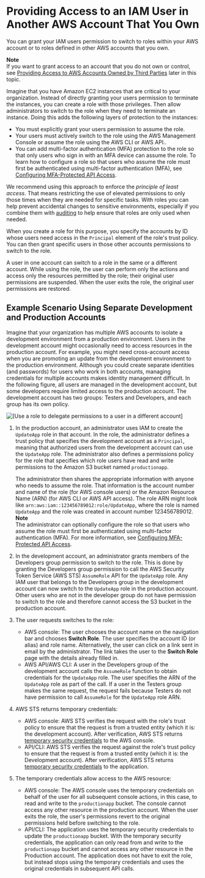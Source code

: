 # Providing Access to an IAM User in Another AWS Account That You Own<a name="id_roles_common-scenarios_aws-accounts"></a>

You can grant your IAM users permission to switch to roles within your AWS account or to roles defined in other AWS accounts that you own\. 

**Note**  
If you want to grant access to an account that you do not own or control, see [Providing Access to AWS Accounts Owned by Third Parties](id_roles_common-scenarios_third-party.md) later in this topic\. 

Imagine that you have Amazon EC2 instances that are critical to your organization\. Instead of directly granting your users permission to terminate the instances, you can create a role with those privileges\. Then allow administrators to switch to the role when they need to terminate an instance\. Doing this adds the following layers of protection to the instances:
+ You must explicitly grant your users permission to assume the role\.
+ Your users must actively switch to the role using the AWS Management Console or assume the role using the AWS CLI or AWS API\.\.
+ You can add multi\-factor authentication \(MFA\) protection to the role so that only users who sign in with an MFA device can assume the role\. To learn how to configure a role so that users who assume the role must first be authenticated using multi\-factor authentication \(MFA\), see [Configuring MFA\-Protected API Access](id_credentials_mfa_configure-api-require.md)\.

We recommend using this approach to enforce the *principle of least access*\. That means restricting the use of elevated permissions to only those times when they are needed for specific tasks\. With roles you can help prevent accidental changes to sensitive environments, especially if you combine them with [auditing](cloudtrail-integration.md) to help ensure that roles are only used when needed\.

When you create a role for this purpose, you specify the accounts by ID whose users need access in the `Principal` element of the role's trust policy\. You can then grant specific users in those other accounts permissions to switch to the role\.

A user in one account can switch to a role in the same or a different account\. While using the role, the user can perform only the actions and access only the resources permitted by the role; their original user permissions are suspended\. When the user exits the role, the original user permissions are restored\.

## Example Scenario Using Separate Development and Production Accounts<a name="id_roles_common-scenarios_aws-accounts-example"></a>

Imagine that your organization has multiple AWS accounts to isolate a development environment from a production environment\. Users in the development account might occasionally need to access resources in the production account\. For example, you might need cross\-account access when you are promoting an update from the development environment to the production environment\. Although you could create separate identities \(and passwords\) for users who work in both accounts, managing credentials for multiple accounts makes identity management difficult\. In the following figure, all users are managed in the development account, but some developers require limited access to the production account\. The development account has two groups: Testers and Developers, and each group has its own policy\.

![\[Use a role to delegate permissions to a user in a different account\]](http://docs.aws.amazon.com/IAM/latest/UserGuide/images/roles-usingroletodelegate.png)

1. In the production account, an administrator uses IAM to create the `UpdateApp` role in that account\. In the role, the administrator defines a trust policy that specifies the development account as a `Principal`, meaning that authorized users from the development account can use the `UpdateApp` role\. The administrator also defines a permissions policy for the role that specifies which role users have read and write permissions to the Amazon S3 bucket named `productionapp`\.

   The administrator then shares the appropriate information with anyone who needs to assume the role\. That information is the account number and name of the role \(for AWS console users\) or the Amazon Resource Name \(ARN\) \(for AWS CLI or AWS API access\)\. The role ARN might look like `arn:aws:iam::123456789012:role/UpdateApp`, where the role is named `UpdateApp` and the role was created in account number 123456789012\.
**Note**  
The administrator can optionally configure the role so that users who assume the role must first be authenticated using multi\-factor authentication \(MFA\)\. For more information, see [Configuring MFA\-Protected API Access](id_credentials_mfa_configure-api-require.md)\. 

1. In the development account, an administrator grants members of the Developers group permission to switch to the role\. This is done by granting the Developers group permission to call the AWS Security Token Service \(AWS STS\) `AssumeRole` API for the `UpdateApp` role\. Any IAM user that belongs to the Developers group in the development account can now switch to the `UpdateApp` role in the production account\. Other users who are not in the developer group do not have permission to switch to the role and therefore cannot access the S3 bucket in the production account\.

1. The user requests switches to the role:
   + AWS console: The user chooses the account name on the navigation bar and chooses **Switch Role**\. The user specifies the account ID \(or alias\) and role name\. Alternatively, the user can click on a link sent in email by the administrator\. The link takes the user to the **Switch Role** page with the details already filled in\.
   + AWS API/AWS CLI: A user in the Developers group of the development account calls the `AssumeRole` function to obtain credentials for the `UpdateApp` role\. The user specifies the ARN of the `UpdateApp` role as part of the call\. If a user in the Testers group makes the same request, the request fails because Testers do not have permission to call `AssumeRole` for the `UpdateApp` role ARN\.

1. AWS STS returns temporary credentials:
   + AWS console: AWS STS verifies the request with the role's trust policy to ensure that the request is from a trusted entity \(which it is: the development account\)\. After verification, AWS STS returns [temporary security credentials](https://docs.aws.amazon.com/STS/latest/UsingSTS/Welcome.html) to the AWS console\.
   + API/CLI: AWS STS verifies the request against the role's trust policy to ensure that the request is from a trusted entity \(which it is: the Development account\)\. After verification, AWS STS returns [temporary security credentials](https://docs.aws.amazon.com/STS/latest/UsingSTS/Welcome.html) to the application\.

1. The temporary credentials allow access to the AWS resource:
   + AWS console: The AWS console uses the temporary credentials on behalf of the user for all subsequent console actions, in this case, to read and write to the `productionapp` bucket\. The console cannot access any other resource in the production account\. When the user exits the role, the user's permissions revert to the original permissions held before switching to the role\.
   + API/CLI: The application uses the temporary security credentials to update the `productionapp` bucket\. With the temporary security credentials, the application can only read from and write to the `productionapp` bucket and cannot access any other resource in the Production account\. The application does not have to exit the role, but instead stops using the temporary credentials and uses the original credentials in subsequent API calls\.